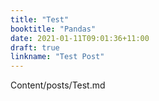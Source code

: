 ```yaml
---
title: "Test"
booktitle: "Pandas"
date: 2021-01-11T09:01:36+11:00
draft: true
linkname: "Test Post"
---
```


Content/posts/Test.md